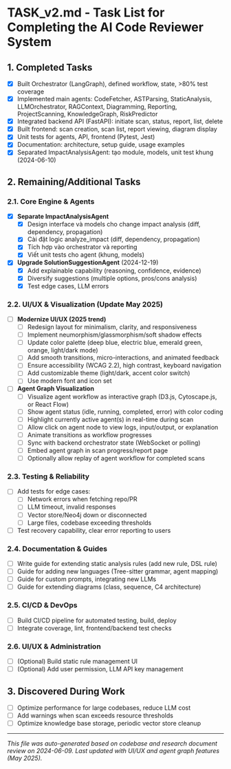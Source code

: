 # TASK_v2.md - Task List for Completing the AI Code Reviewer System

## 1. Completed Tasks
- [x] Built Orchestrator (LangGraph), defined workflow, state, >80% test coverage
- [x] Implemented main agents: CodeFetcher, ASTParsing, StaticAnalysis, LLMOrchestrator, RAGContext, Diagramming, Reporting, ProjectScanning, KnowledgeGraph, RiskPredictor
- [x] Integrated backend API (FastAPI): initiate scan, status, report, list, delete
- [x] Built frontend: scan creation, scan list, report viewing, diagram display
- [x] Unit tests for agents, API, frontend (Pytest, Jest)
- [x] Documentation: architecture, setup guide, usage examples
- [x] Separated ImpactAnalysisAgent: tạo module, models, unit test khung (2024-06-10)

## 2. Remaining/Additional Tasks
### 2.1. Core Engine & Agents
- [x] **Separate ImpactAnalysisAgent**
  - [x] Design interface và models cho change impact analysis (diff, dependency, propagation)
  - [x] Cài đặt logic analyze_impact (diff, dependency, propagation)
  - [x] Tích hợp vào orchestrator và reporting
  - [x] Viết unit tests cho agent (khung, models)
- [x] **Upgrade SolutionSuggestionAgent** (2024-12-19)
  - [x] Add explainable capability (reasoning, confidence, evidence)
  - [x] Diversify suggestions (multiple options, pros/cons analysis)
  - [x] Test edge cases, LLM errors

### 2.2. UI/UX & Visualization (Update May 2025)
- [ ] **Modernize UI/UX (2025 trend)**
  - [ ] Redesign layout for minimalism, clarity, and responsiveness
  - [ ] Implement neumorphism/glassmorphism/soft shadow effects
  - [ ] Update color palette (deep blue, electric blue, emerald green, orange, light/dark mode)
  - [ ] Add smooth transitions, micro-interactions, and animated feedback
  - [ ] Ensure accessibility (WCAG 2.2), high contrast, keyboard navigation
  - [ ] Add customizable theme (light/dark, accent color switch)
  - [ ] Use modern font and icon set
- [ ] **Agent Graph Visualization**
  - [ ] Visualize agent workflow as interactive graph (D3.js, Cytoscape.js, or React Flow)
  - [ ] Show agent status (idle, running, completed, error) with color coding
  - [ ] Highlight currently active agent(s) in real-time during scan
  - [ ] Allow click on agent node to view logs, input/output, or explanation
  - [ ] Animate transitions as workflow progresses
  - [ ] Sync with backend orchestrator state (WebSocket or polling)
  - [ ] Embed agent graph in scan progress/report page
  - [ ] Optionally allow replay of agent workflow for completed scans

### 2.3. Testing & Reliability
- [ ] Add tests for edge cases:
  - [ ] Network errors when fetching repo/PR
  - [ ] LLM timeout, invalid responses
  - [ ] Vector store/Neo4j down or disconnected
  - [ ] Large files, codebase exceeding thresholds
- [ ] Test recovery capability, clear error reporting to users

### 2.4. Documentation & Guides
- [ ] Write guide for extending static analysis rules (add new rule, DSL rule)
- [ ] Guide for adding new languages (Tree-sitter grammar, agent mapping)
- [ ] Guide for custom prompts, integrating new LLMs
- [ ] Guide for extending diagrams (class, sequence, C4 architecture)

### 2.5. CI/CD & DevOps
- [ ] Build CI/CD pipeline for automated testing, build, deploy
- [ ] Integrate coverage, lint, frontend/backend test checks

### 2.6. UI/UX & Administration
- [ ] (Optional) Build static rule management UI
- [ ] (Optional) Add user permission, LLM API key management

## 3. Discovered During Work
- [ ] Optimize performance for large codebases, reduce LLM cost
- [ ] Add warnings when scan exceeds resource thresholds
- [ ] Optimize knowledge base storage, periodic vector store cleanup

---
*This file was auto-generated based on codebase and research document review on 2024-06-09. Last updated with UI/UX and agent graph features (May 2025).* 